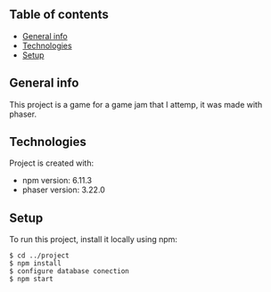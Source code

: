 ## Table of contents
* [General info](#general-info)
* [Technologies](#technologies)
* [Setup](#setup)

## General info
This project is a game for a game jam that I attemp, it was made with phaser.
	
## Technologies
Project is created with:
* npm version: 6.11.3
* phaser version: 3.22.0
	
## Setup
To run this project, install it locally using npm:

```
$ cd ../project
$ npm install
$ configure database conection
$ npm start


